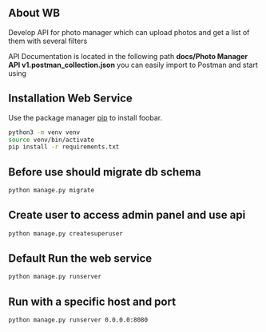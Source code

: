## About WB

Develop API for photo manager which can upload photos and get a list of them with several filters

API Documentation is located in the following path **docs/Photo Manager API v1.postman_collection.json** you can easily import to Postman and start using

## Installation Web Service

Use the package manager [pip](https://pip.pypa.io/en/stable/) to install foobar.

```bash
python3 -m venv venv
source venv/bin/activate
pip install -r requirements.txt
```

## Before use should migrate db schema 
```bash
python manage.py migrate
```

## Create user to access admin panel and use api

```bash
python manage.py createsuperuser
```

## Default Run the web service

```bash
python manage.py runserver
```

## Run with a specific host and port

```bash
python manage.py runserver 0.0.0.0:8080
```
